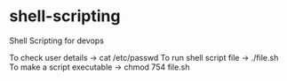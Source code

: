 # shell-scripting
Shell Scripting for devops

To check user details -> cat /etc/passwd
To run shell script file -> ./file.sh
To make a script executable -> chmod 754 file.sh
